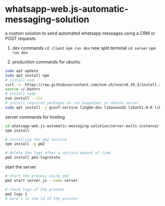 # whatsapp-web.js-automatic-messaging-solution
a custom solution to send automated whatsapp messages using a CRM or POST requests.

1. dev commands
   `cd client`
   `npm run dev`
   new split terminal
   `cd server`
   `npm run dev`

2. production commands for ubuntu

```bash
sudo apt update
sudo apt install npm
# install nvm
curl -o- https://raw.githubusercontent.com/nvm-sh/nvm/v0.39.3/install.sh | bash
source ~/.bashrc
# install node
nvm install --lts
# install required packages to run puppeteer on ubuntu server
sudo apt install -y gconf-service libgbm-dev libasound2 libatk1.0-0 libc6 libcairo2 libcups2 libdbus-1-3 libexpat1 libfontconfig1 libgcc1 libgconf-2-4 libgdk-pixbuf2.0-0 libglib2.0-0 libgtk-3-0 libnspr4 libpango-1.0-0 libpangocairo-1.0-0 libstdc++6 libx11-6 libx11-xcb1 libxcb1 libxcomposite1 libxcursor1 libxdamage1 libxext6 libxfixes3 libxi6 libxrandr2 libxrender1 libxss1 libxtst6 ca-certificates fonts-liberation libappindicator1 libnss3 lsb-release xdg-utils wget


```

server commands for hosting

```bash
cd whatsapp-web.js-automatic-messaging-solution/server-multi-instance/
npm install

# installing the pm2 service
npm install -g pm2

# delete the logs after a certain amount of time
pm2 install pm2-logrotate
```

start the server
```bash
# start the process using pm2
pm2 start server.js --name server

# check logs of the process
pm2 logs 1
# here 1 is the id of the process
```
